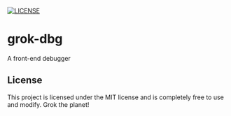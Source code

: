 [![LICENSE](https://img.shields.io/badge/License-MIT-blue)](./LICENSE)

# grok-dbg
A front-end debugger

## License
This project is licensed under the MIT license and is completely free to use and modify. Grok the planet!
